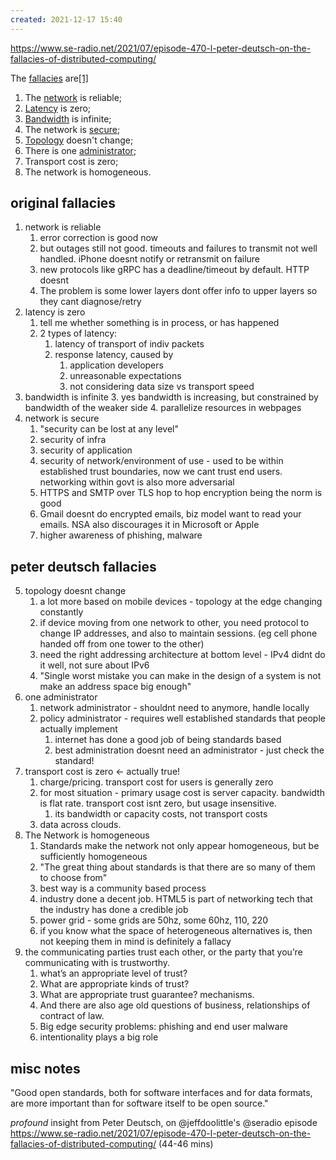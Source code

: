 ```yaml
---
created: 2021-12-17 15:40
---
```


<https://www.se-radio.net/2021/07/episode-470-l-peter-deutsch-on-the-fallacies-of-distributed-computing/>

The [fallacies](https://en.wikipedia.org/wiki/Fallacy "Fallacy") are[[1]](https://en.wikipedia.org/wiki/Fallacies_of_distributed_computing#cite_note-8-Fallacies-1)

1.  The [network](https://en.wikipedia.org/wiki/Computer_network "Computer network") is reliable;
2.  [Latency](https://en.wikipedia.org/wiki/Latency_(engineering) "Latency (engineering)") is zero;
3.  [Bandwidth](https://en.wikipedia.org/wiki/Throughput "Throughput") is infinite;
4.  The network is [secure](https://en.wikipedia.org/wiki/Computer_security "Computer security");
5.  [Topology](https://en.wikipedia.org/wiki/Network_topology "Network topology") doesn't change;
6.  There is one [administrator](https://en.wikipedia.org/wiki/Network_administrator "Network administrator");
7.  Transport cost is zero;
8.  The network is homogeneous.

## original fallacies

1. network is reliable
	1. error correction is good now
	2. but outages still not good. timeouts and failures to transmit not well handled. iPhone doesnt notify or retransmit on failure
	3. new protocols like gRPC has a deadline/timeout by default. HTTP doesnt
	4. The problem is some lower layers dont offer info to upper layers so they cant diagnose/retry
2. latency is zero
	1. tell me whether something is in process, or has happened
	2. 2 types of latency: 
		1. latency of transport of indiv packets
		2. response latency, caused by 
			1. application developers
			2. unreasonable expectations
			3. not considering data size vs transport speed
3. bandwidth is infinite
		3. yes bandwidth is increasing, but constrained by bandwidth of the weaker side
		4. parallelize resources in webpages
4. network is secure
	1. "security can be lost at any level"
	2. security of infra
	3. security of application
	4. security of network/environment of use - used to be within established trust boundaries, now we cant trust end users. networking within govt is also more adversarial
	5. HTTPS and SMTP over TLS hop to hop encryption being the norm is good
	6. Gmail doesnt do encrypted emails, biz model want to read your emails. NSA also discourages it in Microsoft or Apple
	7. higher awareness of phishing, malware


## peter deutsch fallacies

5. topology doesnt change
	1. a lot more based on mobile devices - topology at the edge changing constantly
	2. if device moving from one network to other, you need protocol to change IP addresses, and also to maintain sessions. (eg cell phone handed off from one tower to the other)
	3. need the right addressing architecture at bottom level - IPv4 didnt do it well, not sure about IPv6
	4. "Single worst mistake you can make in the design of a system is not make an address space big enough"
6. one administrator
	1. network administrator - shouldnt need to anymore, handle locally
	2. policy administrator - requires well established standards that people actually implement
		1. internet has done a good job of being standards based
		2. best administration doesnt need an administrator - just check the standard!
7. transport cost is zero <- actually true!
	1. charge/pricing. transport cost for users is generally zero
	2. for most situation - primary usage cost is server capacity. bandwidth is flat rate. transport cost isnt zero, but usage insensitive.
		1. its bandwidth or capacity costs, not transport costs
	3. data across clouds.
8. The Network is homogeneous
	1. Standards make the network not only appear homogeneous, but be sufficiently homogeneous
	2. "The great thing about standards is that there are so many of them to choose from"
	3. best way is a community based process
	4. industry done a decent job. HTML5 is part of networking tech that the industry has done a credible job
	5. power grid - some grids are 50hz, some 60hz, 110, 220
	6. if you know what the space of heterogeneous alternatives is, then not keeping them in mind is definitely a fallacy
9.  the communicating parties trust each other, or the party that you’re communicating with is trustworthy.
	1. what’s an appropriate level of trust?
	2. What are appropriate kinds of trust? 
	3. What are appropriate trust guarantee? mechanisms. 
	4. And there are also age old questions of business, relationships of contract of law.
	5. Big edge security problems: phishing and end user malware
	6. intentionality plays a big role


## misc notes

"Good open standards, both for software interfaces and for data formats, are more important than for software itself to be open source."

*profound* insight from Peter Deutsch, on @jeffdoolittle's @seradio episode https://www.se-radio.net/2021/07/episode-470-l-peter-deutsch-on-the-fallacies-of-distributed-computing/ (44-46 mins)